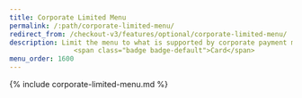 ```yaml
---
title: Corporate Limited Menu
permalink: /:path/corporate-limited-menu/
redirect_from: /checkout-v3/features/optional/corporate-limited-menu/
description: Limit the menu to what is supported by corporate payment methods.
                <span class="badge badge-default">Card</span>
menu_order: 1600
---
```


{% include corporate-limited-menu.md %}

